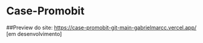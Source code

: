 # Case-Promobit

##Preview do site: https://case-promobit-git-main-gabrielmarcc.vercel.app/ [em desenvolvimento]
